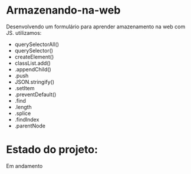 # Armazenando-na-web

Desenvolvendo um formulário para aprender amazenamento na web com JS. utilizamos:

* querySelectorAll()
* querySelector()
* createElement()
* classList.add()
* .appendChild()
* .push
* JSON.stringify()
* .setItem
* .preventDefault()
* .find
* .length
* .splice
* .findIndex
* .parentNode

# Estado do projeto:
Em andamento
